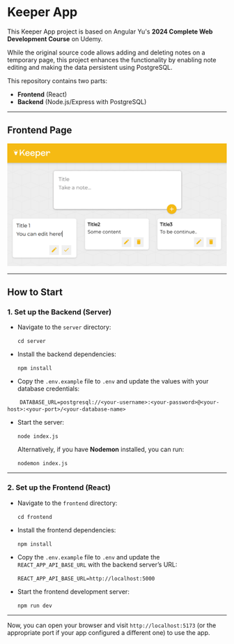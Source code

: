 # Keeper App

This Keeper App project is based on Angular Yu's **2024 Complete Web Development Course** on Udemy.

While the original source code allows adding and deleting notes on a temporary page, this project enhances the functionality by enabling note editing and making the data persistent using PostgreSQL.

This repository contains two parts:

- **Frontend** (React)
- **Backend** (Node.js/Express with PostgreSQL)

---

## Frontend Page

![image](https://github.com/Shirleyu98/Keeper-App-FullEnd/blob/main/screenshot_keeper_app.png)

---

## How to Start

### 1. Set up the Backend (Server)

- Navigate to the `server` directory:
    
    `cd server`
    
- Install the backend dependencies:
    
    `npm install`
    
- Copy the `.env.example` file to `.env` and update the values with your database credentials:
    
```
    DATABASE_URL=postgresql://<your-username>:<your-password>@<your-host>:<your-port>/<your-database-name>
```
    
- Start the server:

    `node index.js`
    
    Alternatively, if you have **Nodemon** installed, you can run:
    
    `nodemon index.js`
    

---

### 2. Set up the Frontend (React)

- Navigate to the `frontend` directory:
    
    `cd frontend`
    
- Install the frontend dependencies:
    
    `npm install`
    
- Copy the `.env.example` file to `.env` and update the `REACT_APP_API_BASE_URL` with the backend server’s URL:
    
    `REACT_APP_API_BASE_URL=http://localhost:5000`
    
- Start the frontend development server:
    
    `npm run dev`
    

---

Now, you can open your browser and visit `http://localhost:5173` (or the appropriate port if your app configured a different one) to use the app.
